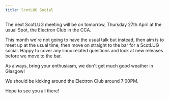 ```yaml
---
title: ScotLUG Social
---
```


The next ScotLUG meeting will be on tomorrow, Thursday 27th April at the usual Spot, the Electron Club in the CCA.

This month we're not going to have the usual talk but instead, then aim is to meet up at the usual time, then move on straight to the bar for a ScotLUG social. Happy to cover any linux related questions and look at new releases before we move to the bar.

As always, bring your enthusiasm, we don't get much good weather in Glasgow!

We should be kicking around the Electron Club around 7:00PM.

Hope to see you all there!